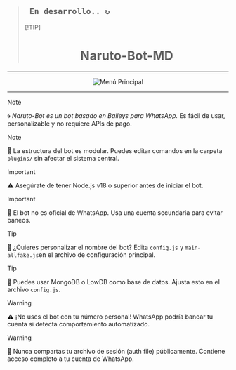 > ## **` En desarrollo.. ↻`**
> [!TIP]
> <h1 align="center"> Naruto-Bot-MD</h1>

---
<p align="center">
  <img src="https://files.catbox.moe/0183v7.png" alt="Menú Principal">
</p>  

---

> [!NOTE]
> 🌀 *Naruto-Bot es un bot basado en Baileys para WhatsApp.*
> Es fácil de usar, personalizable y no requiere APIs de pago.

> [!NOTE]
> 📁 La estructura del bot es modular.
> Puedes editar comandos en la carpeta `plugins/` sin afectar el sistema central.

> [!IMPORTANT]
> ⚠️ Asegúrate de tener Node.js v18 o superior antes de iniciar el bot.

> [!IMPORTANT]
> 📌 El bot no es oficial de WhatsApp. Usa una cuenta secundaria para evitar baneos.

> [!TIP]
> 🍜 ¿Quieres personalizar el nombre del bot?
> Edita `config.js` y `main-allfake.js`en el archivo de configuración principal.

> [!TIP]
> 🔧 Puedes usar MongoDB o LowDB como base de datos.
> Ajusta esto en el archivo `config.js`.

> [!WARNING]
> ⚠️ ¡No uses el bot con tu número personal!
> WhatsApp podría banear tu cuenta si detecta comportamiento automatizado.

> [!WARNING]
> 🛑 Nunca compartas tu archivo de sesión (auth file) públicamente.
> Contiene acceso completo a tu cuenta de WhatsApp.
